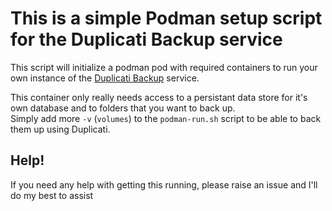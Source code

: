 # This is a simple Podman setup script for the Duplicati Backup service

This script will initialize a podman pod with required containers to run your own
instance of the [Duplicati Backup](https://github.com/duplicati/duplicati) service.  

This container only really needs access to a persistant data store for it's own database and to folders that you want to back up.  
Simply add more `-v` (`volumes`) to the `podman-run.sh` script to be able to back them up using Duplicati.

## Help!
If you need any help with getting this running, please raise an issue and I'll do my best to assist

